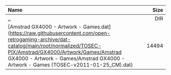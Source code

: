|Name|Size|
|:---|---:|
|[..](../index.html)|DIR|
|[Amstrad GX4000 - Artwork - Games.dat](https://raw.githubusercontent.com/open-retrogaming-archive/dat-catalog/main/root/normalized/TOSEC-PIX/Amstrad/GX4000/Artwork/Games/Amstrad GX4000 - Artwork - Games/Amstrad GX4000 - Artwork - Games (TOSEC-v2011-01-25_CM).dat)|14494|
